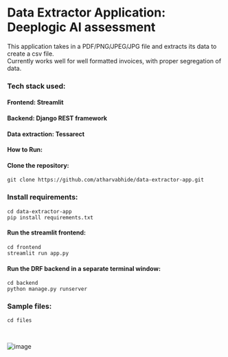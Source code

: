 # Data Extractor Application: Deeplogic AI assessment

This application takes in a PDF/PNG/JPEG/JPG file and extracts its data to create a csv file.
<br>
Currently works well for well formatted invoices, with proper segregation of data.


### Tech stack used:
#### Frontend: Streamlit
#### Backend: Django REST framework
#### Data extraction: Tessarect

#### How to Run: 

#### Clone the repository:
```
git clone https://github.com/atharvabhide/data-extractor-app.git
```
### Install requirements:
```
cd data-extractor-app
pip install requirements.txt
```

#### Run the streamlit frontend: 
```
cd frontend
streamlit run app.py
```

#### Run the DRF backend in a separate terminal window:
```
cd backend
python manage.py runserver
```

### Sample files:
```
cd files
```
<br>

![image](https://github.com/atharvabhide/data-extractor-app/assets/67187699/ec93cfbd-9f2a-45c8-a4a3-d07d7ca6d950)
